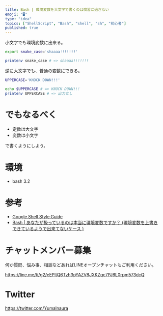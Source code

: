```yaml
---
title: Bash | 環境変数を大文字で書くのは慣習に過ぎない
emoji: "🖥"
type: "idea"
topics: ["ShellScript", "Bash", "shell", "sh", "初心者"]
published: true
---
```


小文字でも環境変数に出来る。

```bash:snake.sh
export snake_case='shaaaa!!!!!!!'

printenv snake_case # => shaaaa!!!!!!!
```

逆に大文字でも、普通の変数にできる。

```bash:upper.sh
UPPERCASE='KNOCK DOWN!!!'

echo $UPPERCASE # => KNOCK DOWN!!!
printenv UPPERCASE # => 出力なし
```


# でもなるべく

- 定数は大文字
- 変数は小文字

で書くようにしよう。

# 環境

- bash 3.2

# 参考

- [Google Shell Style Guide](https://google.github.io/styleguide/shell.xml)
- [Bash | あなたが扱っているのは本当に環境変数ですか？ (環境変数を上書きできているようで出来てないケース )](http://qiita.com/YumaInaura/items/69c6935aa5193630da07)








<!-- Update From Qiita API -->

# チャットメンバー募集


何か質問、悩み事、相談などあればLINEオープンチャットもご利用ください。

https://line.me/ti/g2/eEPltQ6Tzh3pYAZV8JXKZqc7PJ6L0rpm573dcQ





# Twitter


https://twitter.com/YumaInaura


<!-- Update From Qiita API -->


